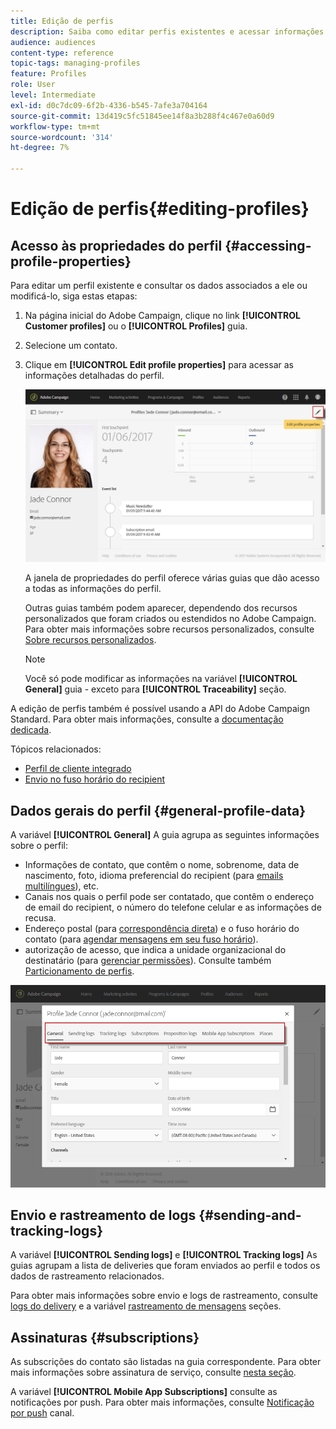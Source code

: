 ```yaml
---
title: Edição de perfis
description: Saiba como editar perfis existentes e acessar informações de contato, canais preferenciais, logs de rastreamento, assinaturas, etc.
audience: audiences
content-type: reference
topic-tags: managing-profiles
feature: Profiles
role: User
level: Intermediate
exl-id: d0c7dc09-6f2b-4336-b545-7afe3a704164
source-git-commit: 13d419c5fc51845ee14f8a3b288f4c467e0a60d9
workflow-type: tm+mt
source-wordcount: '314'
ht-degree: 7%

---
```


# Edição de perfis{#editing-profiles}

## Acesso às propriedades do perfil {#accessing-profile-properties}

Para editar um perfil existente e consultar os dados associados a ele ou modificá-lo, siga estas etapas:

1. Na página inicial do Adobe Campaign, clique no link **[!UICONTROL Customer profiles]** ou o **[!UICONTROL Profiles]** guia.
1. Selecione um contato.
1. Clique em **[!UICONTROL Edit profile properties]** para acessar as informações detalhadas do perfil.

   ![](assets/profile_creation2.png)

   A janela de propriedades do perfil oferece várias guias que dão acesso a todas as informações do perfil.

   Outras guias também podem aparecer, dependendo dos recursos personalizados que foram criados ou estendidos no Adobe Campaign. Para obter mais informações sobre recursos personalizados, consulte [Sobre recursos personalizados](../../developing/using/data-model-concepts.md).

   >[!NOTE]
   >
   >Você só pode modificar as informações na variável **[!UICONTROL General]** guia - exceto para **[!UICONTROL Traceability]** seção.

A edição de perfis também é possível usando a API do Adobe Campaign Standard. Para obter mais informações, consulte a [documentação dedicada](../../api/using/updating-profiles.md).

Tópicos relacionados:

* [Perfil de cliente integrado](../../audiences/using/integrated-customer-profile.md)
* [Envio no fuso horário do recipient](../../sending/using/sending-messages-at-the-recipient-s-time-zone.md)

## Dados gerais do perfil {#general-profile-data}

A variável **[!UICONTROL General]** A guia agrupa as seguintes informações sobre o perfil:

* Informações de contato, que contêm o nome, sobrenome, data de nascimento, foto, idioma preferencial do recipient (para [emails multilíngues](../../channels/using/creating-a-multilingual-email.md)), etc.
* Canais nos quais o perfil pode ser contatado, que contêm o endereço de email do recipient, o número do telefone celular e as informações de recusa.
* Endereço postal (para [correspondência direta](../../channels/using/about-direct-mail.md)) e o fuso horário do contato (para [agendar mensagens em seu fuso horário](../../sending/using/sending-messages-at-the-recipient-s-time-zone.md)).
* autorização de acesso, que indica a unidade organizacional do destinatário (para [gerenciar permissões](../../administration/using/about-access-management.md)). Consulte também [Particionamento de perfis](../../administration/using/organizational-units.md#partitioning-profiles).

![](assets/profile_creation4.png)

## Envio e rastreamento de logs {#sending-and-tracking-logs}

A variável **[!UICONTROL Sending logs]** e **[!UICONTROL Tracking logs]** As guias agrupam a lista de deliveries que foram enviados ao perfil e todos os dados de rastreamento relacionados.

Para obter mais informações sobre envio e logs de rastreamento, consulte [logs do delivery](../../sending/using/monitoring-a-delivery.md#delivery-logs) e a variável [rastreamento de mensagens](../../sending/using/tracking-messages.md) seções.

## Assinaturas {#subscriptions}

As subscrições do contato são listadas na guia correspondente. Para obter mais informações sobre assinatura de serviço, consulte [nesta seção](../../audiences/using/about-subscriptions.md).

A variável **[!UICONTROL Mobile App Subscriptions]** consulte as notificações por push. Para obter mais informações, consulte [Notificação por push](../../channels/using/about-push-notifications.md) canal.
